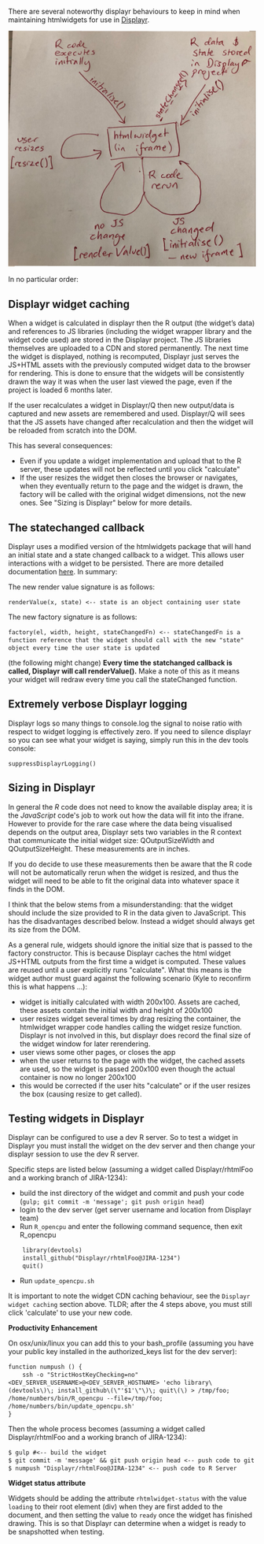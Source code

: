 There are several noteworthy displayr behaviours to keep in mind when maintaining htmlwidgets for use in [Displayr](https://app.displayr.com).

![htmlwidget lifecycle](https://raw.githubusercontent.com/Displayr/rhtmlBuildUtils/master/docs/widget%20life%20cycle.jpg)

In no particular order:

## Displayr widget caching
When a widget is calculated in displayr then the R output (the widget’s data) and references to JS libraries (including the widget wrapper library and the widget code used) are stored in the Displayr project.  The JS libraries themselves are uploaded to a CDN and stored permanently. The next time the widget is displayed, nothing is recomputed, Displayr just serves the JS+HTML assets with the previously computed widget data to the browser for rendering. This is done to ensure that the widgets will be consistently drawn the way it was when the user last viewed the page, even if the project is loaded 6 months later.

If the user recalculates a widget in Displayr/Q then new output/data is captured and new assets are remembered and used. Displayr/Q will sees that the JS assets have changed after recalculation and then the widget will be reloaded from scratch into the DOM.

This has several consequences:

* Even if you update a widget implementation and upload that to the R server, these updates will not be reflected until you click "calculate"
* If the user resizes the widget then closes the browser or navigates, when they eventually return to the page and the widget is drawn, the factory will be called with the original widget dimensions, not the new ones. See "Sizing is Displayr" below for more details.

## The statechanged callback

Displayr uses a modified version of the htmlwidgets package that will hand an initial state and a state changed callback to a widget. This allows user interactions with a widget to be persisted. There are more detailed documentation [here](https://github.com/Displayr/htmlwidgets/blob/master/vignettes/develop_advanced.Rmd#preserving-widget-state). In summary:

The new render value signature is as follows:

    renderValue(x, state) <-- state is an object containing user state
     
The new factory signature is as follows:

    factory(el, width, height, stateChangedFn) <-- stateChangedFn is a function reference that the widget should call with the new "state" object every time the user state is updated
    
(the following might change) **Every time the statchanged callback is called, Displayr will call renderValue().** Make a note of this as it means your widget will redraw every time you call the stateChanged function.

## Extremely verbose Displayr logging

Displayr logs so many things to console.log the signal to noise ratio with respect to widget logging is effectively zero. If you need to silence displayr so you can see what your widget is saying, simply run this in the dev tools console:

    suppressDisplayrLogging()
 
## Sizing in Displayr

In general the _R_ code does not need to know the available display area; it is the _JavaScript_ code's job to work out how the data will fit into the ifrane.  However to provide for the rare case where the data being visualised depends on the output area, Displayr sets two variables in the R context that communicate the initial widget size: QOutputSizeWidth and QOutputSizeHeight.  These measurements are in inches. 

If you do decide to use these measurements then be aware that the R code will not be automatically rerun when the widget is resized, and thus the widget will need to be able to fit the original data into whatever space it finds in the DOM.

I think that the below stems from a misunderstanding: that the widget should include the size provided to R in the data given to JavaScript.  This has the disadvantages described below.  Instead a widget should always get its size from the DOM.

As a general rule, widgets should ignore the initial size that is passed to the factory constructor. This is because Displayr caches the html widget JS+HTML outputs from the first time a widget is computed. These values are reused until a user explicitly runs "calculate". What this means is the widget author must guard against the following scenario (Kyle to reconfirm this is what happens ...):
 
* widget is initially calculated with width 200x100. Assets are cached, these assets contain the initial width and height of 200x100
* user resizes widget several times by drag resizing the container, the htmlwidget wrapper code handles calling the widget resize function. Displayr is not involved in this, but displayr does record the final size of the widget window for later rerendering.
* user views some other pages, or closes the app
* when the user returns to the page with the widget, the cached assets are used, so the widget is passed 200x100 even though the actual container is now no longer 200x100
* this would be corrected if the user hits "calculate" or if the user resizes the box (causing resize to get called).

## Testing widgets in Displayr

Displayr can be configured to use a dev R server. So to test a widget in Displayr you must install the widget on the dev server and then change your displayr session to use the dev R server. 

Specific steps are listed below (assuming a widget called Displayr/rhtmlFoo and a working branch of JIRA-1234):

* build the inst directory of the widget and commit and push your code (`gulp; git commit -m 'message'; git push origin head`)   
* login to the dev server (get server username and location from Displayr team)
* Run `R_opencpu` and enter the following command sequence, then exit R_opencpu
```
    library(devtools)
    install_github("Displayr/rhtmlFoo@JIRA-1234")
    quit() 

```
* Run `update_opencpu.sh`

It is important to note the widget CDN caching behaviour, see the `Displayr widget caching` section above. TLDR; after the 4 steps above, you must still click 'calculate' to use your new code.

**Productivity Enhancement**

On osx/unix/linux you can add this to your bash_profile (assuming you have your public key installed in the authorized_keys list for the dev server):
 
    function numpush () {
        ssh -o "StrictHostKeyChecking=no" <DEV_SERVER_USERNAME>@<DEV_SERVER_HOSTNAME> 'echo library\(devtools\)\; install_github\(\"'$1'\"\)\; quit\(\) > /tmp/foo; /home/numbers/bin/R_opencpu --file=/tmp/foo; /home/numbers/bin/update_opencpu.sh'
    } 

Then the whole process becomes (assuming a widget called Displayr/rhtmlFoo and a working branch of JIRA-1234):

    $ gulp #<-- build the widget
    $ git commit -m 'message' && git push origin head <-- push code to git
    $ numpush "Displayr/rhtmlFoo@JIRA-1234" <-- push code to R Server

**Widget status attribute**

Widgets should be adding the attribute `rhtmlwidget-status` with the value `loading` to their root element (div) when they are first added to the document, and then setting the value to `ready` once the widget has finished drawing. This is so that Displayr can determine when a widget is ready to be snapshotted when testing.
